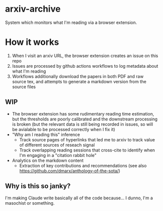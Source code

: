 # arxiv-archive

System which monitors what I'm reading via a browser extension. 

# How it works

1. When I visit an arxiv URL, the browser extension creates an issue on this repo
2. Issues are processed by github actions workflows to log metadata about what I'm reading
3. Workflows additionally download the papers in both PDF and raw source tex, and attempts to generate a markdown version from the source files

## WIP

* The browser extension has some rudimentary reading time estimation, but the thresholds are poorly calibrated and the downstream processing is broken (but the relevant data is still being recorded in issues, so will be avialable to be processed correctly when I fix it)
* "Why am I reading this" inference
  * Track source pages of hyperlinks that led me to arxiv to track value of different sources of reseach signal
  * Track overlapping reading sessions that cross-cite to identify when I'm engaging in a "citation rabbit hole"
* Analytics on the markdown content
  * Extraction of key contributions and recommendations (see also https://github.com/dmarx/anthology-of-the-sota/)

## Why is this so janky?

I'm making Claude write basically all of the code because... I dunno, I'm a masochist or something. 
